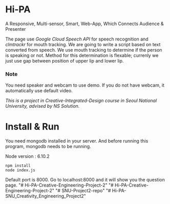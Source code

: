 # Hi-PA
A Responsive, Multi-sensor, Smart, Web-App, Which Connects Audience &amp; Presenter

The page use *Google Cloud Speech API* for speech recognition and *clmtrackr* for mouth tracking. We are going to write a script based on text converted from speech. We use mouth tracking to determine if the person is speaking or not. Method for this determination is flexable; currenly we just use gap between position of upper lip and lower lip.

### Note
You need speaker and webcam to use demo. If you do not have webcam, it automatically use default video.


*This is a project in Creative-Integrated-Design course in Seoul National University, advised by NS Solution.*

# Install & Run

You need mongodb installed in your server. And before running this program, mongodb needs to be running.

Node version : 6.10.2

```
npm install
node index.js
```

Default port is 8000. Go to localhost:8000 and it will show you the question page.
"# Hi-PA-Creative-Engineering-Project-2" 
"# Hi-PA-Creative-Engineering-Project-2" 
"# SNU-Project2-repo" 
"# Hi-PA-SNU_Creativity_Engineering_Project2" 
